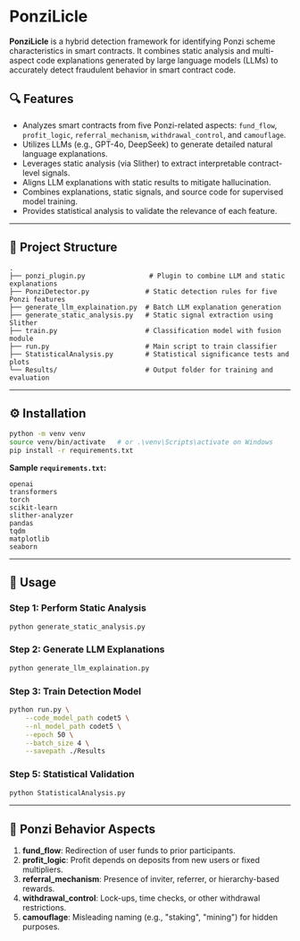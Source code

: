 # PonziLicle

**PonziLicle** is a hybrid detection framework for identifying Ponzi scheme characteristics in smart contracts. It combines static analysis and multi-aspect code explanations generated by large language models (LLMs) to accurately detect fraudulent behavior in smart contract code.

## 🔍 Features

- Analyzes smart contracts from five Ponzi-related aspects: `fund_flow`, `profit_logic`, `referral_mechanism`, `withdrawal_control`, and `camouflage`.
- Utilizes LLMs (e.g., GPT-4o, DeepSeek) to generate detailed natural language explanations.
- Leverages static analysis (via Slither) to extract interpretable contract-level signals.
- Aligns LLM explanations with static results to mitigate hallucination.
- Combines explanations, static signals, and source code for supervised model training.
- Provides statistical analysis to validate the relevance of each feature.

---

## 📁 Project Structure

```
.
├── ponzi_plugin.py                # Plugin to combine LLM and static explanations
├── PonziDetector.py              # Static detection rules for five Ponzi features
├── generate_llm_explaination.py  # Batch LLM explanation generation
├── generate_static_analysis.py   # Static signal extraction using Slither
├── train.py                      # Classification model with fusion module
├── run.py                        # Main script to train classifier
├── StatisticalAnalysis.py        # Statistical significance tests and plots
└── Results/                      # Output folder for training and evaluation
```

---

## ⚙️ Installation

```bash
python -m venv venv
source venv/bin/activate   # or .\venv\Scripts\activate on Windows
pip install -r requirements.txt
```

**Sample `requirements.txt`:**
```
openai
transformers
torch
scikit-learn
slither-analyzer
pandas
tqdm
matplotlib
seaborn
```

---

## 🚀 Usage

### Step 1: Perform Static Analysis

```bash
python generate_static_analysis.py
```

### Step 2: Generate LLM Explanations

```bash
python generate_llm_explaination.py
```

### Step 3: Train Detection Model

```bash
python run.py \
    --code_model_path codet5 \
    --nl_model_path codet5 \
    --epoch 50 \
    --batch_size 4 \
    --savepath ./Results
```

### Step 5: Statistical Validation

```bash
python StatisticalAnalysis.py
```

---

## 🧠 Ponzi Behavior Aspects

1. **fund_flow**: Redirection of user funds to prior participants.
2. **profit_logic**: Profit depends on deposits from new users or fixed multipliers.
3. **referral_mechanism**: Presence of inviter, referrer, or hierarchy-based rewards.
4. **withdrawal_control**: Lock-ups, time checks, or other withdrawal restrictions.
5. **camouflage**: Misleading naming (e.g., "staking", "mining") for hidden purposes.
